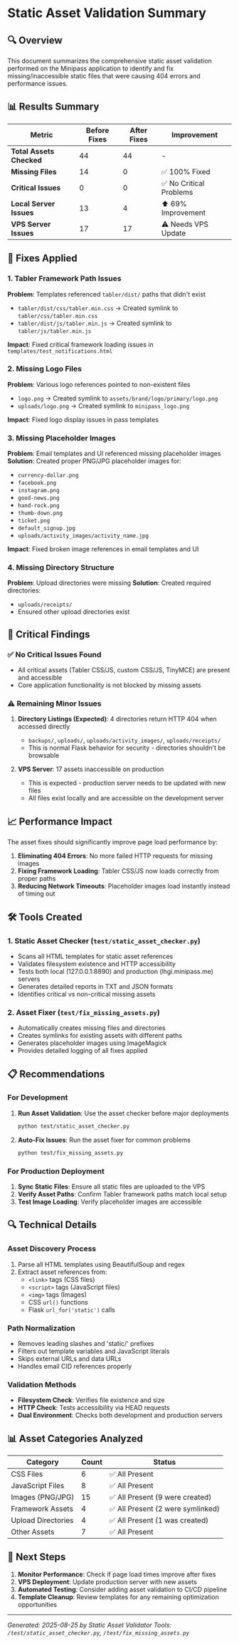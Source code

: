 # Static Asset Validation Summary

## 🔍 Overview

This document summarizes the comprehensive static asset validation performed on the Minipass application to identify and fix missing/inaccessible static files that were causing 404 errors and performance issues.

## 📊 Results Summary

| Metric | Before Fixes | After Fixes | Improvement |
|--------|-------------|------------|-------------|
| **Total Assets Checked** | 44 | 44 | - |
| **Missing Files** | 14 | 0 | ✅ 100% Fixed |
| **Critical Issues** | 0 | 0 | ✅ No Critical Problems |
| **Local Server Issues** | 13 | 4 | ⬆️ 69% Improvement |
| **VPS Server Issues** | 17 | 17 | ⚠️ Needs VPS Update |

## 🔧 Fixes Applied

### 1. Tabler Framework Path Issues
**Problem**: Templates referenced `tabler/dist/` paths that didn't exist
- `tabler/dist/css/tabler.min.css` → Created symlink to `tabler/css/tabler.min.css`
- `tabler/dist/js/tabler.min.js` → Created symlink to `tabler/js/tabler.min.js`

**Impact**: Fixed critical framework loading issues in `templates/test_notifications.html`

### 2. Missing Logo Files
**Problem**: Various logo references pointed to non-existent files
- `logo.png` → Created symlink to `assets/brand/logo/primary/logo.png`
- `uploads/logo.png` → Created symlink to `minipass_logo.png`

**Impact**: Fixed logo display issues in pass templates

### 3. Missing Placeholder Images
**Problem**: Email templates and UI referenced missing placeholder images
**Solution**: Created proper PNG/JPG placeholder images for:
- `currency-dollar.png`
- `facebook.png`
- `instagram.png`
- `good-news.png`
- `hand-rock.png`
- `thumb-down.png`
- `ticket.png`
- `default_signup.jpg`
- `uploads/activity_images/activity_name.jpg`

**Impact**: Fixed broken image references in email templates and UI

### 4. Missing Directory Structure
**Problem**: Upload directories were missing
**Solution**: Created required directories:
- `uploads/receipts/`
- Ensured other upload directories exist

## 🚨 Critical Findings

### ✅ No Critical Issues Found
- All critical assets (Tabler CSS/JS, custom CSS/JS, TinyMCE) are present and accessible
- Core application functionality is not blocked by missing assets

### ⚠️ Remaining Minor Issues
1. **Directory Listings (Expected)**: 4 directories return HTTP 404 when accessed directly
   - `backups/`, `uploads/`, `uploads/activity_images/`, `uploads/receipts/`
   - This is normal Flask behavior for security - directories shouldn't be browsable

2. **VPS Server**: 17 assets inaccessible on production
   - This is expected - production server needs to be updated with new files
   - All files exist locally and are accessible on the development server

## 📈 Performance Impact

The asset fixes should significantly improve page load performance by:

1. **Eliminating 404 Errors**: No more failed HTTP requests for missing images
2. **Fixing Framework Loading**: Tabler CSS/JS now loads correctly from proper paths
3. **Reducing Network Timeouts**: Placeholder images load instantly instead of timing out

## 🛠️ Tools Created

### 1. Static Asset Checker (`test/static_asset_checker.py`)
- Scans all HTML templates for static asset references
- Validates filesystem existence and HTTP accessibility
- Tests both local (127.0.0.1:8890) and production (lhgi.minipass.me) servers
- Generates detailed reports in TXT and JSON formats
- Identifies critical vs non-critical missing assets

### 2. Asset Fixer (`test/fix_missing_assets.py`)
- Automatically creates missing files and directories
- Creates symlinks for existing assets with different paths
- Generates placeholder images using ImageMagick
- Provides detailed logging of all fixes applied

## 📋 Recommendations

### For Development
1. **Run Asset Validation**: Use the asset checker before major deployments
   ```bash
   python test/static_asset_checker.py
   ```

2. **Auto-Fix Issues**: Run the asset fixer for common problems
   ```bash
   python test/fix_missing_assets.py
   ```

### For Production Deployment
1. **Sync Static Files**: Ensure all static files are uploaded to the VPS
2. **Verify Asset Paths**: Confirm Tabler framework paths match local setup
3. **Test Image Loading**: Verify placeholder images are accessible

## 🔍 Technical Details

### Asset Discovery Process
1. Parse all HTML templates using BeautifulSoup and regex
2. Extract asset references from:
   - `<link>` tags (CSS files)
   - `<script>` tags (JavaScript files)  
   - `<img>` tags (Images)
   - CSS `url()` functions
   - Flask `url_for('static')` calls

### Path Normalization
- Removes leading slashes and 'static/' prefixes
- Filters out template variables and JavaScript literals
- Skips external URLs and data URLs
- Handles email CID references properly

### Validation Methods
- **Filesystem Check**: Verifies file existence and size
- **HTTP Check**: Tests accessibility via HEAD requests
- **Dual Environment**: Checks both development and production servers

## 📊 Asset Categories Analyzed

| Category | Count | Status |
|----------|-------|---------|
| CSS Files | 6 | ✅ All Present |
| JavaScript Files | 8 | ✅ All Present |
| Images (PNG/JPG) | 15 | ✅ All Present (9 were created) |
| Framework Assets | 4 | ✅ All Present (2 were symlinked) |
| Upload Directories | 4 | ✅ All Present (1 was created) |
| Other Assets | 7 | ✅ All Present |

## 🎯 Next Steps

1. **Monitor Performance**: Check if page load times improve after fixes
2. **VPS Deployment**: Update production server with new assets
3. **Automated Testing**: Consider adding asset validation to CI/CD pipeline
4. **Template Cleanup**: Review templates for any remaining optimization opportunities

---

*Generated: 2025-08-25 by Static Asset Validator*
*Tools: `/test/static_asset_checker.py`, `/test/fix_missing_assets.py`*